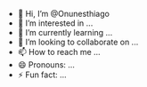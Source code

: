 - 👋 Hi, I’m @Onunesthiago
- 👀 I’m interested in ...
- 🌱 I’m currently learning ...
- 💞️ I’m looking to collaborate on ...
- 📫 How to reach me ...
- 😄 Pronouns: ...
- ⚡ Fun fact: ...

<!---
Onunesthiago/Onunesthiago is a ✨ special ✨ repository because its `README.md` (this file) appears on your GitHub profile.
You can click the Preview link to take a look at your changes.
--->
